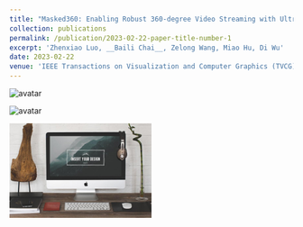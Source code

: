 ```yaml
---
title: "Masked360: Enabling Robust 360-degree Video Streaming with Ultra Low Bandwidth Consumption"
collection: publications
permalink: /publication/2023-02-22-paper-title-number-1
excerpt: 'Zhenxiao Luo, __Baili Chai__, Zelong Wang, Miao Hu, Di Wu'
date: 2023-02-22
venue: 'IEEE Transactions on Visualization and Computer Graphics (TVCG), CCF-A'
---
```


![avatar](/chaibli.github.io/publications/2023-02-22-paper-title-number-1.jpg)

![avatar](2023-02-22-paper-title-number-1.jpg)

<img src="https://github.com/chaibli/chaibli.github.io/blob/main/publications/foo-bar-identity-th.jpg" width="50%">